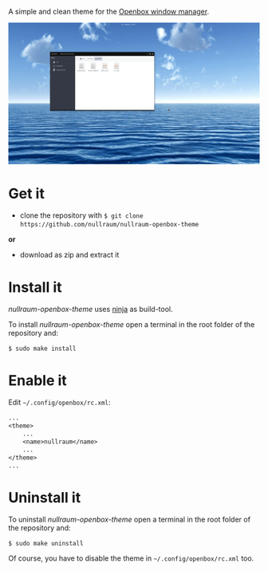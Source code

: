 A simple and clean theme for the [Openbox window manager](http://openbox.org/).

![Screenshot](https://github.com/nullraum/nullraum-openbox-theme/blob/master/screenshot.png)


# Get it

- clone the repository with `$ git clone https://github.com/nullraum/nullraum-openbox-theme` 

**or**

- download as zip and extract it


# Install it

*nullraum-openbox-theme* uses [ninja](https://github.com/ninja-build/ninja) as build-tool. 

To install *nullraum-openbox-theme* open a terminal in the root folder of the repository and:

	$ sudo make install


# Enable it

Edit `~/.config/openbox/rc.xml`:

```
...
<theme>
	...
    <name>nullraum</name>
	...
</theme>
...
```


# Uninstall it

To uninstall *nullraum-openbox-theme* open a terminal in the root folder of the repository and:

	$ sudo make uninstall

Of course, you have to disable the theme in `~/.config/openbox/rc.xml` too.